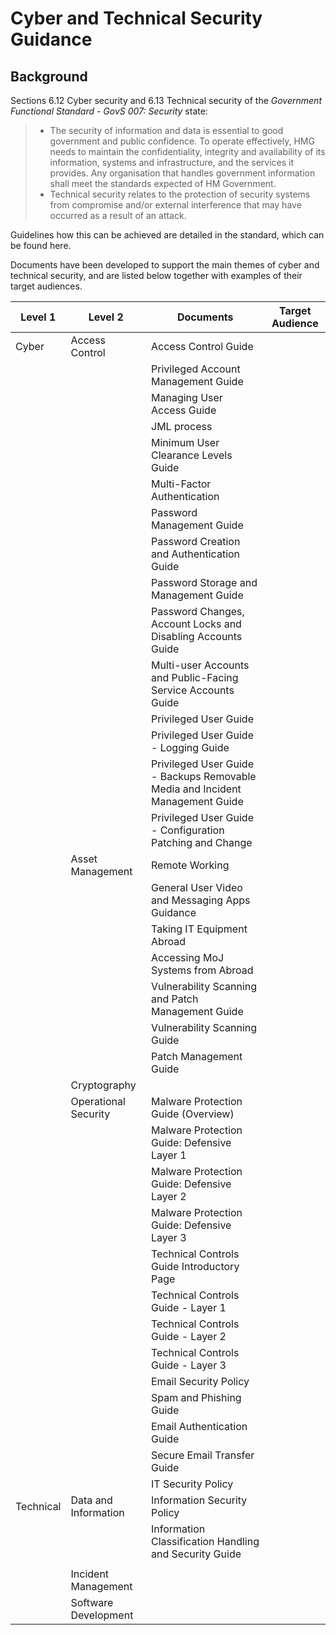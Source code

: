# Cyber and Technical Security Guidance

## Background

Sections 6.12 Cyber security and 6.13 Technical security of the *Government Functional Standard - GovS 007: Security* state:

> - The security of information and data is essential to good government and public confidence. To operate effectively, HMG needs to maintain the confidentiality, integrity and availability of its information, systems and infrastructure, and the services it provides. Any organisation that handles government information shall meet the standards expected of HM Government.
> - Technical security relates to the protection of security systems from compromise and/or external interference that may have occurred as a result of an attack.

Guidelines how this can be achieved are detailed in the standard, which can be found here.

Documents have been developed to support the main themes of cyber and technical security, and are listed below together with examples of their target audiences.

| Level 1 | Level 2 | Documents | Target Audience |
| --- | --- | --- | --- |
| Cyber | Access Control | Access Control Guide | |
| | | Privileged Account Management Guide | |
| | | Managing User Access Guide | |
| | | JML process | |
| | | Minimum User Clearance Levels Guide | |
| | | Multi-Factor Authentication | |
| | | Password Management Guide | |
| | | Password Creation and Authentication Guide | |
| | | Password Storage and Management Guide | |
| | | Password Changes, Account Locks and Disabling Accounts Guide | |
| | | Multi-user Accounts and Public-Facing Service Accounts Guide | |
| | | Privileged User Guide | |
| | | Privileged User Guide - Logging Guide |
| | | Privileged User Guide - Backups Removable Media and Incident Management Guide | |
| | | Privileged User Guide - Configuration Patching and Change | |
| | Asset Management | Remote Working | |
| | | General User Video and Messaging Apps Guidance | |
| | | Taking IT Equipment Abroad | |
| | | Accessing MoJ Systems from Abroad | |
| | | Vulnerability Scanning and Patch Management Guide | |
| | | Vulnerability Scanning Guide | |
| | | Patch Management Guide | |
| | Cryptography |
| | Operational Security | Malware Protection Guide (Overview) | |
| | | Malware Protection Guide: Defensive Layer 1 | |
| | | Malware Protection Guide: Defensive Layer 2 | |
| | | Malware Protection Guide: Defensive Layer 3 | |
| | | Technical Controls Guide Introductory Page | |
| | | Technical Controls Guide - Layer 1 | |
| | | Technical Controls Guide - Layer 2 | |
| | | Technical Controls Guide - Layer 3 | |
| | | Email Security Policy | |
| | | Spam and Phishing Guide | |
| | | Email Authentication Guide | |
| | | Secure Email Transfer Guide | |
| | | IT Security Policy | |
| Technical | Data and Information | Information Security Policy | |
| | | Information Classification Handling and Security Guide | |
| | | 
| | Incident Management |
| | Software Development |
